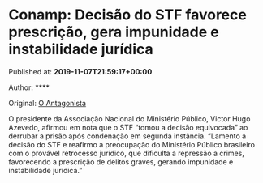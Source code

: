 
# Conamp: Decisão do STF favorece prescrição, gera impunidade e instabilidade jurídica

Published at: **2019-11-07T21:59:17+00:00**

Author: ****

Original: [O Antagonista](https://www.oantagonista.com/brasil/conamp-decisao-do-stf-favorece-prescricao-gera-impunidade-e-instabilidade-juridica/)

O presidente da Associação Nacional do Ministério Público, Victor Hugo Azevedo, afirmou em nota que o STF “tomou a decisão equivocada” ao derrubar a prisão após condenação em segunda instância.
“Lamento a decisão do STF e reafirmo a preocupação do Ministério Público brasileiro com o provável retrocesso jurídico, que dificulta a repressão a crimes, favorecendo a prescrição de delitos graves, gerando impunidade e instabilidade jurídica.”
